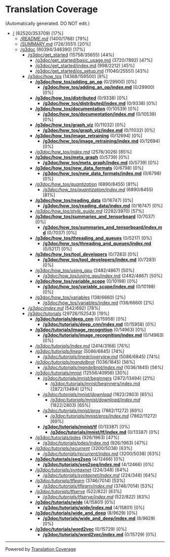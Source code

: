 # Translation Coverage                         
(Automatically generated. DO NOT edit.)
* [/](/) (62520/353709) [17%]
  * [*/README.md*](/README.md) (1400/1768) [79%]
  * [/SUMMARY.md](/SUMMARY.md) (726/3551) [20%]
  * [/g3doc](/g3doc) (60394/348390) [17%]
    * [/g3doc/get_started](/g3doc/get_started) (15758/35655) [44%]
      * [/g3doc/get_started/basic_usage.md](/g3doc/get_started/basic_usage.md) (3720/7892) [47%]
      * [/g3doc/get_started/index.md](/g3doc/get_started/index.md) (998/2212) [45%]
      * [/g3doc/get_started/os_setup.md](/g3doc/get_started/os_setup.md) (11040/25551) [43%]
    * [/g3doc/how_tos](/g3doc/how_tos) (14368/159500) [9%]
      * [**/g3doc/how_tos/adding_an_op**](/g3doc/how_tos/adding_an_op) (0/29900) [0%]
        * [**/g3doc/how_tos/adding_an_op/index.md**](/g3doc/how_tos/adding_an_op/index.md) (0/29900) [0%]
      * [**/g3doc/how_tos/distributed**](/g3doc/how_tos/distributed) (0/9338) [0%]
        * [**/g3doc/how_tos/distributed/index.md**](/g3doc/how_tos/distributed/index.md) (0/9338) [0%]
      * [**/g3doc/how_tos/documentation**](/g3doc/how_tos/documentation) (0/10539) [0%]
        * [**/g3doc/how_tos/documentation/index.md**](/g3doc/how_tos/documentation/index.md) (0/10539) [0%]
      * [**/g3doc/how_tos/graph_viz**](/g3doc/how_tos/graph_viz) (0/11032) [0%]
        * [**/g3doc/how_tos/graph_viz/index.md**](/g3doc/how_tos/graph_viz/index.md) (0/11032) [0%]
      * [**/g3doc/how_tos/image_retraining**](/g3doc/how_tos/image_retraining) (0/12694) [0%]
        * [**/g3doc/how_tos/image_retraining/index.md**](/g3doc/how_tos/image_retraining/index.md) (0/12694) [0%]
      * [*/g3doc/how_tos/index.md*](/g3doc/how_tos/index.md) (2576/3026) [85%]
      * [**/g3doc/how_tos/meta_graph**](/g3doc/how_tos/meta_graph) (0/5739) [0%]
        * [**/g3doc/how_tos/meta_graph/index.md**](/g3doc/how_tos/meta_graph/index.md) (0/5739) [0%]
      * [**/g3doc/how_tos/new_data_formats**](/g3doc/how_tos/new_data_formats) (0/6798) [0%]
        * [**/g3doc/how_tos/new_data_formats/index.md**](/g3doc/how_tos/new_data_formats/index.md) (0/6798) [0%]
      * [*/g3doc/how_tos/quantization*](/g3doc/how_tos/quantization) (6890/8455) [81%]
        * [*/g3doc/how_tos/quantization/index.md*](/g3doc/how_tos/quantization/index.md) (6890/8455) [81%]
      * [**/g3doc/how_tos/reading_data**](/g3doc/how_tos/reading_data) (0/16747) [0%]
        * [**/g3doc/how_tos/reading_data/index.md**](/g3doc/how_tos/reading_data/index.md) (0/16747) [0%]
      * [*/g3doc/how_tos/style_guide.md*](/g3doc/how_tos/style_guide.md) (2282/3970) [57%]
      * [**/g3doc/how_tos/summaries_and_tensorboard**](/g3doc/how_tos/summaries_and_tensorboard) (0/7037) [0%]
        * [**/g3doc/how_tos/summaries_and_tensorboard/index.md**](/g3doc/how_tos/summaries_and_tensorboard/index.md) (0/7037) [0%]
      * [**/g3doc/how_tos/threading_and_queues**](/g3doc/how_tos/threading_and_queues) (0/5217) [0%]
        * [**/g3doc/how_tos/threading_and_queues/index.md**](/g3doc/how_tos/threading_and_queues/index.md) (0/5217) [0%]
      * [**/g3doc/how_tos/tool_developers**](/g3doc/how_tos/tool_developers) (0/7283) [0%]
        * [**/g3doc/how_tos/tool_developers/index.md**](/g3doc/how_tos/tool_developers/index.md) (0/7283) [0%]
      * [/g3doc/how_tos/using_gpu](/g3doc/how_tos/using_gpu) (2482/4867) [50%]
        * [/g3doc/how_tos/using_gpu/index.md](/g3doc/how_tos/using_gpu/index.md) (2482/4867) [50%]
      * [**/g3doc/how_tos/variable_scope**](/g3doc/how_tos/variable_scope) (0/10198) [0%]
        * [**/g3doc/how_tos/variable_scope/index.md**](/g3doc/how_tos/variable_scope/index.md) (0/10198) [0%]
      * [/g3doc/how_tos/variables](/g3doc/how_tos/variables) (138/6660) [2%]
        * [/g3doc/how_tos/variables/index.md](/g3doc/how_tos/variables/index.md) (138/6660) [2%]
    * [*/g3doc/index.md*](/g3doc/index.md) (542/692) [78%]
    * [/g3doc/tutorials](/g3doc/tutorials) (29726/152543) [19%]
      * [**/g3doc/tutorials/deep_cnn**](/g3doc/tutorials/deep_cnn) (0/15958) [0%]
        * [**/g3doc/tutorials/deep_cnn/index.md**](/g3doc/tutorials/deep_cnn/index.md) (0/15958) [0%]
      * [**/g3doc/tutorials/image_recognition**](/g3doc/tutorials/image_recognition) (0/14963) [0%]
        * [**/g3doc/tutorials/image_recognition/index.md**](/g3doc/tutorials/image_recognition/index.md) (0/14963) [0%]
      * [*/g3doc/tutorials/index.md*](/g3doc/tutorials/index.md) (2414/3166) [76%]
      * [*/g3doc/tutorials/linear*](/g3doc/tutorials/linear) (5086/6845) [74%]
        * [*/g3doc/tutorials/linear/overview.md*](/g3doc/tutorials/linear/overview.md) (5086/6845) [74%]
      * [*/g3doc/tutorials/mandelbrot*](/g3doc/tutorials/mandelbrot) (1036/1845) [56%]
        * [*/g3doc/tutorials/mandelbrot/index.md*](/g3doc/tutorials/mandelbrot/index.md) (1036/1845) [56%]
      * [/g3doc/tutorials/mnist](/g3doc/tutorials/mnist) (12556/40956) [30%]
        * [/g3doc/tutorials/mnist/beginners](/g3doc/tutorials/mnist/beginners) (2872/13494) [21%]
          * [/g3doc/tutorials/mnist/beginners/index.md](/g3doc/tutorials/mnist/beginners/index.md) (2872/13494) [21%]
        * [*/g3doc/tutorials/mnist/download*](/g3doc/tutorials/mnist/download) (1822/2803) [65%]
          * [*/g3doc/tutorials/mnist/download/index.md*](/g3doc/tutorials/mnist/download/index.md) (1822/2803) [65%]
        * [*/g3doc/tutorials/mnist/pros*](/g3doc/tutorials/mnist/pros) (7862/11272) [69%]
          * [*/g3doc/tutorials/mnist/pros/index.md*](/g3doc/tutorials/mnist/pros/index.md) (7862/11272) [69%]
        * [**/g3doc/tutorials/mnist/tf**](/g3doc/tutorials/mnist/tf) (0/13387) [0%]
          * [**/g3doc/tutorials/mnist/tf/index.md**](/g3doc/tutorials/mnist/tf/index.md) (0/13387) [0%]
      * [/g3doc/tutorials/pdes](/g3doc/tutorials/pdes) (926/1963) [47%]
        * [/g3doc/tutorials/pdes/index.md](/g3doc/tutorials/pdes/index.md) (926/1963) [47%]
      * [*/g3doc/tutorials/recurrent*](/g3doc/tutorials/recurrent) (3200/5038) [63%]
        * [*/g3doc/tutorials/recurrent/index.md*](/g3doc/tutorials/recurrent/index.md) (3200/5038) [63%]
      * [**/g3doc/tutorials/seq2seq**](/g3doc/tutorials/seq2seq) (4/12466) [0%]
        * [**/g3doc/tutorials/seq2seq/index.md**](/g3doc/tutorials/seq2seq/index.md) (4/12466) [0%]
      * [*/g3doc/tutorials/syntaxnet*](/g3doc/tutorials/syntaxnet) (224/348) [64%]
        * [*/g3doc/tutorials/syntaxnet/index.md*](/g3doc/tutorials/syntaxnet/index.md) (224/348) [64%]
      * [*/g3doc/tutorials/tflearn*](/g3doc/tutorials/tflearn) (3746/7014) [53%]
        * [*/g3doc/tutorials/tflearn/index.md*](/g3doc/tutorials/tflearn/index.md) (3746/7014) [53%]
      * [*/g3doc/tutorials/tfserve*](/g3doc/tutorials/tfserve) (522/822) [63%]
        * [*/g3doc/tutorials/tfserve/index.md*](/g3doc/tutorials/tfserve/index.md) (522/822) [63%]
      * [**/g3doc/tutorials/wide**](/g3doc/tutorials/wide) (4/15801) [0%]
        * [**/g3doc/tutorials/wide/index.md**](/g3doc/tutorials/wide/index.md) (4/15801) [0%]
      * [**/g3doc/tutorials/wide_and_deep**](/g3doc/tutorials/wide_and_deep) (8/9629) [0%]
        * [**/g3doc/tutorials/wide_and_deep/index.md**](/g3doc/tutorials/wide_and_deep/index.md) (8/9629) [0%]
      * [**/g3doc/tutorials/word2vec**](/g3doc/tutorials/word2vec) (0/15729) [0%]
        * [**/g3doc/tutorials/word2vec/index.md**](/g3doc/tutorials/word2vec/index.md) (0/15729) [0%]

---
Powered by [Translation Coverage](https://github.com/hunkim/translation_coverage)
